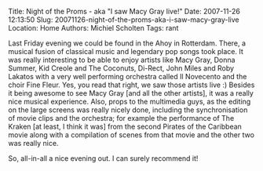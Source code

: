 Title: Night of the Proms - aka "I saw Macy Gray live!"
Date: 2007-11-26 12:13:50
Slug: 20071126-night-of-the-proms-aka-i-saw-macy-gray-live
Location: Home
Authors: Michiel Scholten
Tags: rant

<p>Last Friday evening we could be found in the Ahoy in Rotterdam. There, a musical fusion of classical music and legendary pop songs took place. It was really interesting to be able to enjoy artists like Macy Gray, Donna Summer, Kid Creole and The Coconuts, Di-Rect, John Miles and Roby Lakatos with a very well performing orchestra called Il Novecento and the choir Fine Fleur. Yes, you read that right, we saw those artists live :) Besides it being awesome to see Macy Gray [and all the other artists], it was a really nice musical experience. Also, props to the multimedia guys, as the editing on the large screens was really nicely done, including the synchronisation of movie clips and the orchestra; for example the performance of The Kraken [at least, I think it was] from the second Pirates of the Caribbean movie along with a compilation of scenes from that movie and the other two was really nice.</p>

<p>So, all-in-all a nice evening out. I can surely recommend it!</p>